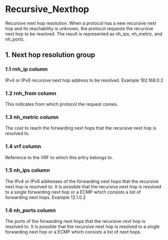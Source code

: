 # Recursive_Nexthop

Recursive next hop resolution. When a protocol has a new recursive next hop and
its reachability is unknown, the protocol requests the recursive next hop to be
resolved. The result is represented as nh_ips, nh_metric, and nh_ports.

## 1. Next hop resolution group

### 1.1 rnh_ip column

IPv4 or IPv6 recursive next hop address to be resolved. Example 192.168.0.2

### 1.2 rnh_from column

This indicates from which protocol the request comes.

### 1.3 nh_metric column

The cost to reach the forwarding next hops that the recursive next hop is
resolved to.

### 1.4 vrf column

Reference to the VRF to which this entry belongs to.

### 1.5 nh_ips column

The IPv4 or IPv6 addresses of the forwarding next hops that the recursive next
hop is resolved to. It is possible that the recursive next hop is resolved to a
single forwarding next hop or a ECMP which consists a list of forwarding next
hops. Example 12.1.0.2

### 1.6 nh_ports column

The ports of the forwarding next hops that the recursive next hop is resolved
to. It is possible that the recursive next hop is resolved to a single
forwarding next hop or a ECMP which consists a list of next hops.

